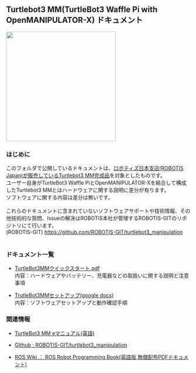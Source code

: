 ## Turtlebot3 MM(TurtleBot3 Waffle Pi with OpenMANIPULATOR-X)  ドキュメント

<img src="https://user-images.githubusercontent.com/5852451/146735004-88e3ced1-a477-4ee4-9349-9a2d312850f0.png" width="300">

### はじめに
このフォルダで公開しているドキュメントは、[ロボティズ日本支店(ROBOTIS Japan)が販売しているTurtlebot3 MM完成品](https://e-shop.robotis.co.jp/product.php?id=318)を対象としたものです。<br>
ユーザー自身がTurtleBot3 Waffle PiとOpenMANIPULATOR-Xを結合して構成したTurtlebot3 MMとはハードウェアに関する説明に差分が有ります。<br>
ソフトウェアに関する内容は差分は無いです。<br>
<br>
これらのドキュメントに含まれていないソフトウェアサポートや技術情報、その他技術的な質問、Issueの解決はROBOTIS本社が管理するROBOTIS-GITのリポジトリにて行います。<br>
(ROBOTIS-GIT) https://github.com/ROBOTIS-GIT/turtlebot3_manipulation<br>
<br>

### ドキュメント一覧
- [TurtleBot3MMクイックスタート.pdf](https://github.com/ROBOTIS-JAPAN-GIT/robotis_japan_docs/blob/master/turtlebot3/turtlebot3mm/TurtleBot3MM%E3%81%AE%E5%8F%96%E3%82%8A%E6%89%B1%E3%81%84%E3%81%AB%E3%81%A4%E3%81%84%E3%81%A6(%E3%82%AF%E3%82%A4%E3%83%83%E3%82%AF%E3%82%B9%E3%82%BF%E3%83%BC%E3%83%88).pdf)<br>
内容：ハードウェアやバッテリー、充電器などの取扱いに関する説明と注意事項

- [TrutleBot3MMセットアップ(google docs)](https://docs.google.com/document/d/1JL5fOms5Y5ZEeEQvWLYNF7SdCFxHs4aZHN9zpNv3feE/)<br>
内容：ソフトウェアセットアップと動作確認手順  

### 関連情報
- [TurtleBot3 MM eマニュアル(英語)](https://emanual.robotis.com/docs/en/platform/turtlebot3/manipulation/#manipulation)

- [GIthub : ROBOTIS-GIT/turtlebot3_manipulation](https://github.com/ROBOTIS-GIT/turtlebot3_manipulation)

- [ROS Wiki ： ROS Robot Programming Book(英語版,無償配布PDFドキュメント)](http://wiki.ros.org/Books/ROS_Robot_Programming_English)





